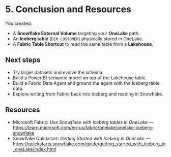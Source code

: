 # 5. Conclusion and Resources

You created:
- A **Snowflake External Volume** targeting your **OneLake** path.
- An **Iceberg table** (`DIM_CUSTOMER`) physically stored in OneLake.
- A **Fabric Table Shortcut** to read the same table from a **Lakehouse**.

## Next steps
- Try larger datasets and evolve the schema.
- Build a Power BI semantic model on top of the Lakehouse table.
- Build a Fabric Data Agent and ground the agent with the Iceberg table data.
- Explore writing from Fabric back into Iceberg and reading in Snowflake.

## Resources
- Microsoft Fabric: *Use Snowflake with Iceberg tables in OneLake* — https://learn.microsoft.com/en-us/fabric/onelake/onelake-iceberg-snowflake
- Snowflake Quickstart: *Getting Started with Iceberg in OneLake* — https://quickstarts.snowflake.com/guide/getting_started_with_iceberg_in_oneLake/index.html
